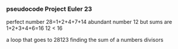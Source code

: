 ### pseudocode Project Euler 23

perfect number 28=1+2+4+7+14
abundant number 12 but sums are 1+2+3+4+6=16    12 < 16

a loop that goes to 28123
finding the sum of a numbers divisors
